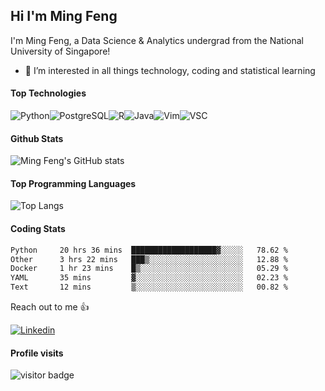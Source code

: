 ## Hi I'm Ming Feng

I'm Ming Feng, a Data Science & Analytics undergrad from the National University of Singapore!

- 👀 I’m interested in all things technology, coding and statistical learning

#### Top Technologies

![Python](https://img.shields.io/badge/Python-3776AB?style=for-the-badge&logo=python&logoColor=white)![PostgreSQL](https://img.shields.io/badge/PostgreSQL-316192?style=for-the-badge&logo=postgresql&logoColor=white)![R](https://img.shields.io/badge/R-276DC3?style=for-the-badge&logo=r&logoColor=white)![Java](https://img.shields.io/badge/Java-ED8B00?style=for-the-badge&logo=java&logoColor=white)![Vim](https://img.shields.io/badge/VIM-%2311AB00.svg?&style=for-the-badge&logo=vim&logoColor=white)![VSC](https://img.shields.io/badge/Visual_Studio_Code-0078D4?style=for-the-badge&logo=visual%20studio%20code&logoColor=white)

#### Github Stats
![Ming Feng's GitHub stats](https://github-readme-stats.vercel.app/api?username=MingFengC&count_private=true&show_icons=true&theme=radical)

#### Top Programming Languages
![Top Langs](https://github-readme-stats.vercel.app/api/top-langs/?username=MingFengC&layout=compact&count_private=true&theme=radical)

#### Coding Stats
<!--START_SECTION:waka-->

```txt
Python     20 hrs 36 mins  ███████████████████▓░░░░░   78.62 %
Other      3 hrs 22 mins   ███▒░░░░░░░░░░░░░░░░░░░░░   12.88 %
Docker     1 hr 23 mins    █▒░░░░░░░░░░░░░░░░░░░░░░░   05.29 %
YAML       35 mins         ▓░░░░░░░░░░░░░░░░░░░░░░░░   02.23 %
Text       12 mins         ▒░░░░░░░░░░░░░░░░░░░░░░░░   00.82 %
```

<!--END_SECTION:waka-->

Reach out to me 👍

[![Linkedin](https://img.shields.io/badge/LinkedIn-0077B5?style=for-the-badge&logo=linkedin&logoColor=white)](https://www.linkedin.com/in/mingfengc825/)

#### Profile visits
![visitor badge](https://visitor-badge.glitch.me/badge?page_id=MingFengC.MingFengC)

<!---
MingFengC/MingFengC is a ✨ special ✨ repository because its `README.md` (this file) appears on your GitHub profile.
You can click the Preview link to take a look at your changes.
--->
